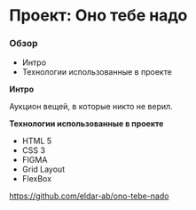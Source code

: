 # Проект: Оно тебе надо

### Обзор
* Интро
* Технологии использованные в проекте

**Интро**

Аукцион вещей, в которые никто не верил.

**Технологии использованные в проекте**
* HTML 5
* CSS 3
* FIGMA
* Grid Layout
* FlexBox

<!-- **Ссылка на GitHub Pages**
* [ОНО ТЕБЕ НАДО]( https://eldar-ab.github.io/ono-tebe-nado/)


**Ссылка на репозиторий GitHub**
* [Репозиторий ОНО ТЕБЕ НАДО]( https://github.com/eldar-ab/ono-tebe-nado)-->

https://github.com/eldar-ab/ono-tebe-nado
